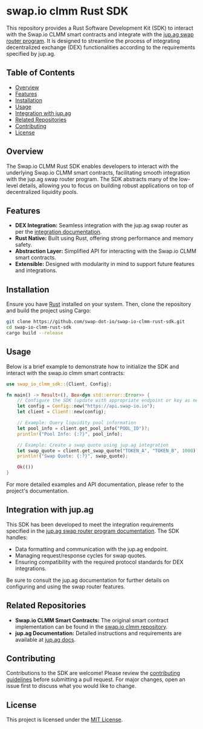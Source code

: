 # swap.io clmm Rust SDK

This repository provides a Rust Software Development Kit (SDK) to interact with the Swap.io CLMM smart contracts and integrate with the [jup.ag swap router program](https://station.jup.ag/docs/dex-integration). It is designed to streamline the process of integrating decentralized exchange (DEX) functionalities according to the requirements specified by jup.ag.

## Table of Contents

- [Overview](#overview)
- [Features](#features)
- [Installation](#installation)
- [Usage](#usage)
- [Integration with jup.ag](#integration-with-jupag)
- [Related Repositories](#related-repositories)
- [Contributing](#contributing)
- [License](#license)

## Overview

The Swap.io CLMM Rust SDK enables developers to interact with the underlying Swap.io CLMM smart contracts, facilitating smooth integration with the jup.ag swap router program. The SDK abstracts many of the low-level details, allowing you to focus on building robust applications on top of decentralized liquidity pools.

## Features

- **DEX Integration:** Seamless integration with the jup.ag swap router as per the [integration documentation](https://station.jup.ag/docs/dex-integration).
- **Rust Native:** Built using Rust, offering strong performance and memory safety.
- **Abstraction Layer:** Simplified API for interacting with the Swap.io CLMM smart contracts.
- **Extensible:** Designed with modularity in mind to support future features and integrations.

## Installation

Ensure you have [Rust](https://www.rust-lang.org/tools/install) installed on your system. Then, clone the repository and build the project using Cargo:

```bash
git clone https://github.com/swap-dot-io/swap-io-clmm-rust-sdk.git
cd swap-io-clmm-rust-sdk
cargo build --release
```

## Usage

Below is a brief example to demonstrate how to initialize the SDK and interact with the swap.io clmm smart contracts:

```rust
use swap_io_clmm_sdk::{Client, Config};

fn main() -> Result<(), Box<dyn std::error::Error>> {
    // Configure the SDK (update with appropriate endpoint or key as needed)
    let config = Config::new("https://api.swap-io.io");
    let client = Client::new(config);

    // Example: Query liquidity pool information
    let pool_info = client.get_pool_info("POOL_ID")?;
    println!("Pool Info: {:?}", pool_info);

    // Example: Create a swap quote using jup.ag integration
    let swap_quote = client.get_swap_quote("TOKEN_A", "TOKEN_B", 1000)?;
    println!("Swap Quote: {:?}", swap_quote);

    Ok(())
}
```

For more detailed examples and API documentation, please refer to the project's documentation.

## Integration with jup.ag

This SDK has been developed to meet the integration requirements specified in the [jup.ag swap router program documentation](https://station.jup.ag/docs/dex-integration). The SDK handles:

- Data formatting and communication with the jup.ag endpoint.
- Managing request/response cycles for swap quotes.
- Ensuring compatibility with the required protocol standards for DEX integrations.

Be sure to consult the jup.ag documentation for further details on configuring and using the swap router features.

## Related Repositories

- **Swap.io CLMM Smart Contracts:** The original smart contract implementation can be found in the [swap.io clmm repository](https://github.com/swap-dot-io/swap-io-clmm/).
- **jup.ag Documentation:** Detailed instructions and requirements are available at [jup.ag docs](https://station.jup.ag/docs/dex-integration).

## Contributing

Contributions to the SDK are welcome! Please review the [contributing guidelines](CONTRIBUTING.md) before submitting a pull request. For major changes, open an issue first to discuss what you would like to change.

## License

This project is licensed under the [MIT License](LICENSE).







